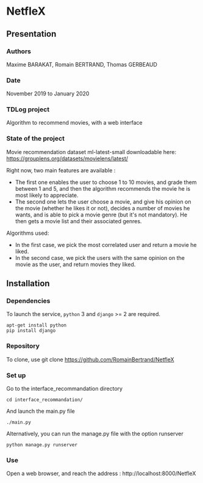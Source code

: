 # NetfleX
## Presentation
### Authors
Maxime BARAKAT, Romain BERTRAND, Thomas GERBEAUD
### Date
November 2019 to January 2020

### TDLog project
Algorithm to recommend movies, with a web interface

### State of the project
Movie recommendation dataset ml-latest-small downloadable here:
https://grouplens.org/datasets/movielens/latest/

Right now, two main features are available :
- The first one enables the user to choose 1 to 10 movies, and grade them between 1 and 5, and then the algorithm recommends the movie he is most likely to appreciate.
- The second one lets the user choose a movie, and give his opinion on the movie (whether he likes it or not), decides a number of movies he wants, and is able to pick a movie genre (but it's not mandatory). He then gets a movie list and their associated genres.

Algorithms used:
- In the first case, we pick the most correlated user and return a movie he liked.
- In the second case, we pick the users with the same opinion on the movie as the user, and return movies they liked.

## Installation

### Dependencies
To launch the service, `python` 3 and `django` >= 2 are required.

```
apt-get install python
pip install django
```

### Repository
To clone, use
    git clone https://github.com/RomainBertrand/NetfleX

### Set up
Go to the interface_recommandation directory

```
cd interface_recommandation/
```

And launch the main.py file

```
./main.py
```

Alternatively, you can run the manage.py file with the option runserver

```
python manage.py runserver
```

### Use
Open a web browser, and reach the address : http://localhost:8000/NetfleX
